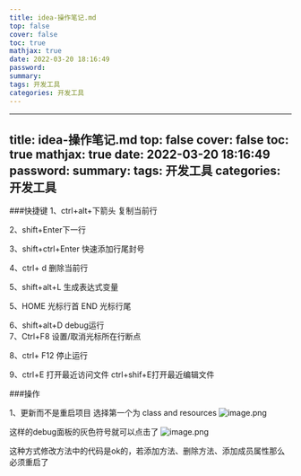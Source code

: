 ```yaml
---
title: idea-操作笔记.md
top: false
cover: false
toc: true
mathjax: true
date: 2022-03-20 18:16:49
password:
summary:
tags: 开发工具
categories: 开发工具
---
```

---
title: idea-操作笔记.md
top: false
cover: false
toc: true
mathjax: true
date: 2022-03-20 18:16:49
password:
summary:
tags: 开发工具
categories: 开发工具
---
###快捷键
1、ctrl+alt+下箭头 复制当前行

2、shift+Enter下一行

3、shift+ctrl+Enter 快速添加行尾封号

4、ctrl+ d 删除当前行

5、shift+alt+L 生成表达式变量




5、HOME 光标行首
     END 光标行尾


6、shift+alt+D debug运行    
7、Ctrl+F8 设置/取消光标所在行断点

8、ctrl+ F12  停止运行

9、ctrl+E 打开最近访问文件
      ctrl+shif+E打开最近编辑文件



###操作

1、更新而不是重启项目
选择第一个为 class and resources
![image.png](https://upload-images.jianshu.io/upload_images/13965490-261c6c1f71968c40.png?imageMogr2/auto-orient/strip%7CimageView2/2/w/1240)

这样的debug面板的灰色符号就可以点击了
![image.png](https://upload-images.jianshu.io/upload_images/13965490-0ff2cfc5313453dc.png?imageMogr2/auto-orient/strip%7CimageView2/2/w/1240)

这种方式修改方法中的代码是ok的，若添加方法、删除方法、添加成员属性那么必须重启了
